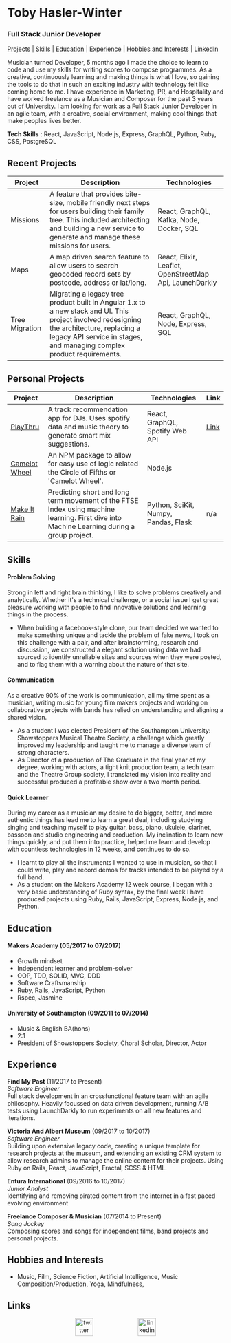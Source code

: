 # Toby Hasler-Winter

### Full Stack Junior Developer

[Projects](#projects) | [Skills](#skills) | [Education](#education) | [Experience](#experience) | [Hobbies and Interests](#hobbies-and-interests) | [LinkedIn](https://www.linkedin.com/in/toby-hasler-winter-16901227)

Musician turned Developer, 5 months ago I made the choice to learn to code and use my skills for writing scores to compose programmes. As a creative, continuously learning and making things is what I love, so gaining the tools to do that in such an exciting industry with technology felt like coming home to me. I have experience in Marketing, PR, and Hospitality and have worked freelance as a Musician and Composer for the past 3 years out of University. I am looking for work as a Full Stack Junior Developer in an agile team, with a creative, social environment, making cool things that make peoples lives better.

**Tech Skills** : React, JavaScript, Node.js, Express, GraphQL, Python, Ruby, CSS, PostgreSQL

## Recent Projects

| Project        | Description                                                                                                                                                                                                          | Technologies                                            |
| -------------- | -------------------------------------------------------------------------------------------------------------------------------------------------------------------------------------------------------------------- | ------------------------------------------------------- |
| Missions       | A feature that provides bite-size, mobile friendly next steps for users building their family tree. This included architecting and building a new service to generate and manage these missions for users.           | React, GraphQL, Kafka, Node, Docker, SQL                |
| Maps           | A map driven search feature to allow users to search geocoded record sets by postcode, address or lat/long.                                                                                                          | React, Elixir, Leaflet, OpenStreetMap Api, LaunchDarkly |
| Tree Migration | Migrating a legacy tree product built in Angular 1.x to a new stack and UI. This project involved redesigning the architecture, replacing a legacy API service in stages, and managing complex product requirements. | React, GraphQL, Node, Express, SQL                      |

## Personal Projects

| Project                                                        | Description                                                                                                                                | Technologies                         | Link                          |
| -------------------------------------------------------------- | ------------------------------------------------------------------------------------------------------------------------------------------ | ------------------------------------ | ----------------------------- |
| [PlayThru](https://github.com/jackbittiner/play-thru)          | A track recommendation app for DJs. Uses spotify data and music theory to generate smart mix suggestions.                                  | React, GraphQL, Spotify Web API      | [Link](https://playthru.xyz/) |
| [Camelot Wheel](https://github.com/jackbittiner/camelot-wheel) | An NPM package to allow for easy use of logic related the Circle of Fifths or 'Camelot Wheel'.                                             | Node.js                              |
| [Make It Rain](https://github.com/tobywinter/makeitrain)       | Predicting short and long term movement of the FTSE Index using machine learning. First dive into Machine Learning during a group project. | Python, SciKit, Numpy, Pandas, Flask | n/a                           |

## Skills

#### Problem Solving

Strong in left and right brain thinking, I like to solve problems creatively and analytically. Whether it's a technical challenge, or a social issue I get great pleasure working with people to find innovative solutions and learning things in the process.

- When building a facebook-style clone, our team decided we wanted to make something unique and tackle the problem of fake news, I took on this challenge with a pair, and after brainstorming, research and discussion, we constructed a elegant solution using data we had sourced to identify unreliable sites and sources when they were posted, and to flag them with a warning about the nature of that site.

#### Communication

As a creative 90% of the work is communication, all my time spent as a musician, writing music for young film makers projects and working on collaborative projects with bands has relied on understanding and aligning a shared vision.

- As a student I was elected President of the Southampton University: Showstoppers Musical Theatre Society, a challenge which greatly improved my leadership and taught me to manage a diverse team of strong characters.
- As Director of a production of The Graduate in the final year of my degree, working with actors, a tight knit production team, a tech team and the Theatre Group society, I translated my vision into reality and successful produced a profitable show over a two month period.

#### Quick Learner

During my career as a musician my desire to do bigger, better, and more authentic things has lead me to learn a great deal, including studying singing and teaching myself to play guitar, bass, piano, ukulele, clarinet, bassoon and studio engineering and production. My inclination to learn new things quickly, and put them into practice, helped me learn and develop with countless technologies in 12 weeks, and continues to do so.

- I learnt to play all the instruments I wanted to use in musician, so that I could write, play and record demos for tracks intended to be played by a full band.
- As a student on the Makers Academy 12 week course, I began with a very basic understanding of Ruby syntax, by the final week I have produced projects using Ruby, Rails, JavaScript, Express, Node.js, and Python.

## Education

#### Makers Academy (05/2017 to 07/2017)

- Growth mindset
- Independent learner and problem-solver
- OOP, TDD, SOLID, MVC, DDD
- Software Craftsmanship
- Ruby, Rails, JavaScript, Python
- Rspec, Jasmine

#### University of Southampton (09/2011 to 07/2014)

- Music & English BA(hons)
- 2:1
- President of Showstoppers Society, Choral Scholar, Director, Actor

## Experience

**Find My Past** (11/2017 to Present)  
_Software Engineer_  
Full stack development in an crossfunctional feature team with an agile philosophy. Heavily focussed on data driven development, running A/B tests using LaunchDarkly to run experiments on all new features and iterations.

**Victoria And Albert Museum** (09/2017 to 10/2017)  
_Software Engineer_  
Building upon extensive legacy code, creating a unique template for research projects at the museum, and extending an existing CRM system to allow research admins to manage the online content for their projects. Using Ruby on Rails, React, JavaScript, Fractal, SCSS & HTML.

**Entura International** (09/2016 to 10/2017)  
_Junior Analyst_  
Identifying and removing pirated content from the internet in a fast paced evolving environment

**Freelance Composer & Musician** (07/2014 to Present)  
_Song Jockey_  
Composing scores and songs for independent films, band projects and personal projects.

## Hobbies and Interests

- Music, Film, Science Fiction, Artificial Intelligence, Music Composition/Production, Yoga, Mindfulness,

## Links

<p align="center">
<a href="https://twitter.com/tobiasjwinter">
<img src="http://goinkscape.com/wp-content/uploads/2015/07/twitter-logo-final.png" alt="twitter" hspace="50" height="42" width="42"></a>

<a href="https://www.linkedin.com/in/toby-hasler-winter-16901227/">
<img src="https://www.iconfinder.com/data/icons/free-social-icons/67/linkedin_circle_color-512.png" alt="linkedin" hspace="50" height="42" width="42"></a>
</p>
